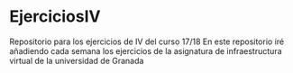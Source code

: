 # EjerciciosIV
Repositorio para los ejercicios de IV del curso 17/18
En este repositorio iré añadiendo cada semana los ejercicios de la asignatura de infraestructura virtual de la universidad de Granada
